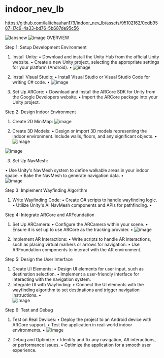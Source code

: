 # indoor_nev_lb
 


https://github.com/lalitchauhan179/indoor_nev_lb/assets/95102162/0cdb9587-17c9-4a33-bd76-5b687de95c56

![labsnew](https://github.com/lalitchauhan179/indoor_nev_lb/assets/95102162/cd3037ca-772f-47d0-bb0e-7ef7b47278a7)
![image](https://github.com/lalitchauhan179/indoor_nev_lb/assets/95102162/9fd944c5-7a3c-4998-bdba-84c7db04e1df)
OVERVIEW

Step 1: Setup Development Environment
1.	Install Unity:
•	Download and install the Unity Hub from the official Unity website.
•	Create a new Unity project, selecting the appropriate settings for your platform (Android).
•	 ![image](https://github.com/lalitchauhan179/indoor_nev_lb/assets/95102162/268bcfba-fade-4ce8-9630-66146ee4e556)

2.	Install Visual Studio:
•	Install Visual Studio or Visual Studio Code for writing C# code.
•	 ![image](https://github.com/lalitchauhan179/indoor_nev_lb/assets/95102162/0f2fca13-b033-425c-ab4c-81b826ec7e55)

3.	Set Up ARCore:
•	Download and install the ARCore SDK for Unity from the Google Developers website.
•	Import the ARCore package into your Unity project.

Step 2: Design Indoor Environment
         
1.	Create 2D MiniMap:
 ![image](https://github.com/lalitchauhan179/indoor_nev_lb/assets/95102162/26bff52a-ac2c-47e1-8c1b-ece9b23b49c4)

2.	Create 3D Models:
•	Design or import 3D models representing the indoor environment. Include walls, floors, and any significant objects.
•	 
 ![image](https://github.com/lalitchauhan179/indoor_nev_lb/assets/95102162/fc90519b-b6cc-4c9b-9f39-17c908eb85b7)


![image](https://github.com/lalitchauhan179/indoor_nev_lb/assets/95102162/53bcda5b-05d2-4bb5-80cb-32b72e34d371)

3.	Set Up NavMesh:

•	Use Unity's NavMesh system to define walkable areas in your indoor space.
•	Bake the NavMesh to generate navigation data.
•	 
![image](https://github.com/lalitchauhan179/indoor_nev_lb/assets/95102162/a9271bf2-4802-43ab-bf9c-0f47a4319785)


Step 3: Implement Wayfinding Algorithm
1.	Write Wayfinding Code:
•	Create C# scripts to handle wayfinding logic.
•	Utilize Unity's AI NavMesh components and APIs for pathfinding.
•	


Step 4: Integrate ARCore and ARFoundation
1.	Set Up ARCamera:
•	Configure the ARCamera within your scene.
•	Ensure it is set up to use ARCore as the tracking provider.
•	 ![image](https://github.com/lalitchauhan179/indoor_nev_lb/assets/95102162/3b836a7b-a58d-46fd-9b0e-cfe2318d9bc2)

2.	Implement AR Interactions:
•	Write scripts to handle AR interactions, such as placing virtual markers or arrows for navigation.
•	Use ARFoundation components to interact with the AR environment.

Step 5: Design the User Interface
1.	Create UI Elements:
•	Design UI elements for user input, such as destination selection.
•	Implement a user-friendly interface for interacting with the navigation system.
2.	Integrate UI with Wayfinding:
•	Connect the UI elements with the wayfinding algorithm to set destinations and trigger navigation instructions.
•	 
![image](https://github.com/lalitchauhan179/indoor_nev_lb/assets/95102162/37082615-616d-405c-a80f-87d450c0fbc9)

Step 6: Test and Debug
1.	Test on Real Devices:
•	Deploy the project to an Android device with ARCore support.
•	Test the application in real-world indoor environments.
•	 ![image](https://github.com/lalitchauhan179/indoor_nev_lb/assets/95102162/7f6dd74b-3545-4217-93e6-606b934e4f72)

2.	Debug and Optimize:
•	Identify and fix any navigation, AR interactions, or performance issues.
•	Optimize the application for a smooth user experience.


